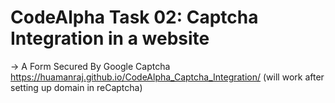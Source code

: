 # CodeAlpha Task 02: Captcha Integration in a website 

-> A Form Secured By Google Captcha 
https://huamanraj.github.io/CodeAlpha_Captcha_Integration/  (will work after setting up domain in reCaptcha)
